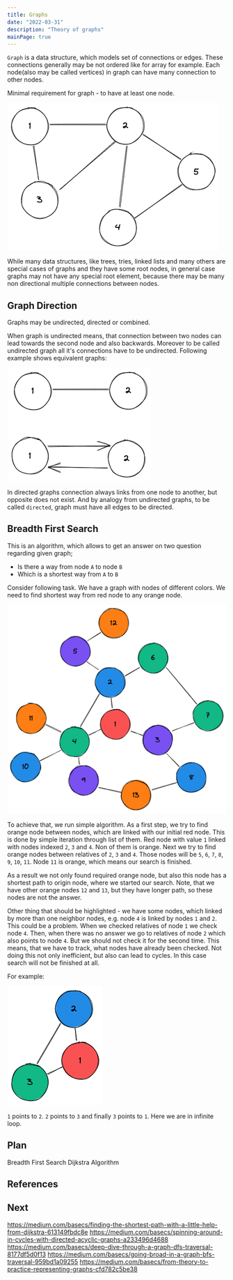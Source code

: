 ```yaml
---
title: Graphs
date: "2022-03-31"
description: "Theory of graphs"
mainPage: true
---
```


`Graph` is a data structure, which models set of connections or edges. These connections generally may be not
ordered like for array for example. Each node(also may be called vertices) in graph can have many connection to other nodes.

Minimal requirement for graph - to have at least one node.

![graph example](/_images/graphs-1.png)

While many data structures, like trees, tries, linked lists and many others are special cases of graphs 
and they have some root nodes, in general case graphs may not have any special root element, because
there may be many non directional multiple connections between nodes.

## Graph Direction

Graphs may be undirected, directed or combined.

When graph is undirected means, that connection between two nodes can lead towards the second node and
also backwards. Moreover to be called undirected graph all it's connections have to be undirected.
Following example shows equivalent graphs:

![non-directional graph](/_images/graphs-2.png)

In directed graphs connection always links from one node to another, but opposite does not exist. And
by analogy from undirected graphs, to be called `directed`, graph must have all edges to be directed.



## Breadth First Search

This is an algorithm, which allows to get an answer on two question regarding given graph;

- Is there a way from node `A` to node `B`
- Which is a shortest way from `A` to `B`

Consider following task. We have a graph with nodes of different colors. We need to find shortest way
from red node to any orange node. 

![graph-bfs-example](/_images/graphs-3.png)

To achieve that, we run simple algorithm. As a first step, we try to find orange node between nodes,
which are linked with our initial red node. This is done by simple iteration through list of them.
Red node with value `1` linked with nodes indexed `2`, `3` and `4`. Non of them is orange. Next we try
to find orange nodes between relatives of `2`, `3` and `4`. Those nodes will be `5`, `6`, `7`, `8`, `9`,
`10`, `11`. Node `11` is orange, which means our search is finished. 

As a result we not only found required orange node, but also this node has a shortest path to origin
node, where we started our search. Note, that we have other orange nodes `12` and `13`, but they have
longer path, so these nodes are not the answer.

Other thing that should be highlighted - we have some nodes, which linked by more than one neighbor
nodes, e.g. node `4` is linked by nodes `1` and `2`. This could be a problem. When we checked relatives
of node `1` we check node `4`. Then, when there was no answer we go to relatives of node `2` which
also points to node `4`. But we should not check it for the second time. This means, that we have to
track, what nodes have already been checked. Not doing this not only inefficient, but also can lead to
cycles. In this case search will not be finished at all.

For example:

![bfs-cycle](/_images/graphs-4.png)

`1` points to `2`. `2` points to `3` and finally `3` points to `1`. Here we are in infinite loop.

## Plan

Breadth First Search
Dijkstra Algorithm

## References

## Next

https://medium.com/basecs/finding-the-shortest-path-with-a-little-help-from-dijkstra-613149fbdc8e
https://medium.com/basecs/spinning-around-in-cycles-with-directed-acyclic-graphs-a233496d4688
https://medium.com/basecs/deep-dive-through-a-graph-dfs-traversal-8177df5d0f13
https://medium.com/basecs/going-broad-in-a-graph-bfs-traversal-959bd1a09255
https://medium.com/basecs/from-theory-to-practice-representing-graphs-cfd782c5be38
